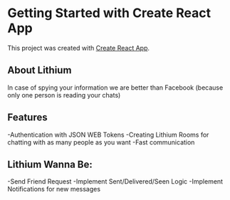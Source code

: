 # Getting Started with Create React App

This project was created with [Create React App](https://github.com/facebook/create-react-app).

## About Lithium
In case of spying your information we are better than Facebook (because only one person is reading your chats)

## Features 
-Authentication with JSON WEB Tokens
-Creating Lithium Rooms for chatting with as many people as you want
-Fast communication

## Lithium Wanna Be:
-Send Friend Request
-Implement Sent/Delivered/Seen Logic
-Implement Notifications for new messages

